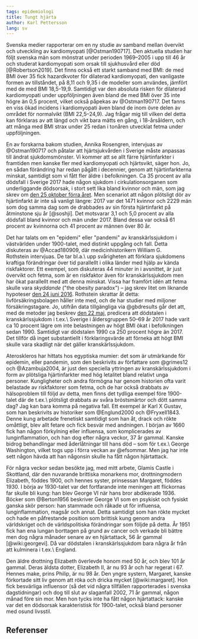 ```yaml
---
tags: epidemiologi
title: Tungt hjärta
author: Karl Pettersson
lang: sv
---
```


Svenska medier rapporterar om en ny studie av samband mellan övervikt
och utveckling av kardiomyopati [@Ostman190717]. Den aktuella studien
har följt svenska män som mönstrat under perioden 1969–2005 i upp till
46 år och studerat kardiomyopati som orsak till sjukhusvård eller död
[@Robertson2019]. Det finns också ett starkt samband med BMI: de med
BMI över 35 fick hazardkvoter för dilaterad kardiomyopati, den
vanligaste formen av tillståndet, på 8,11 och 9,35 i de modeller som
användes, jämfört med de med BMI 18,5-19,9. Samtidigt var den absoluta
risken för dilaterad kardiomyopati under uppföljningen även bland de
med BMI över 35 inte högre än 0,5 procent, vilket också påpekas av
@Ostman190717. Det fanns en viss ökad incidens i kardiomyopati även
bland de inom övre delen av området för normalvikt (BMI 22,5–24,9).
Jag frågar mig till vilken del detta kan förklaras av att längd och
vikt bara mätts en gång, i 18-årsåldern, och att många med BMI strax
under 25 redan i tonåren utvecklat fetma under uppföljningen.

En av forskarna bakom studien, Annika Rosengren, intervjuas av
@Ostman190717 och påtalar att hjärtsjukvården i Sverige måste
anpassas till ändrat sjukdomsmönster. Vi kommer att se allt
färre hjärtinfarkter i framtiden men kanske fler med kardiomyopati
och hjärtsvikt, säger hon. Jo, en sådan förändring har redan pågått i
decennier, genom att hjärtinfarkterna minskat, samtidigt som vi
fått fler äldre i befolkningen. Ca 35 procent av alla dödsfall 
i Sverige 2017 hade någon sjukdom i cirkulationsorganen som
underliggande dödsorsak, i stort sett lika bland kvinnor och män,
som jag skrev om [den 25 oktober förra året](2018-10-25-cirkulera.html).
Men scenariot att någon plötsligt dör av hjärtinfarkt är inte
så vanligt längre: 2017 var det 1471 kvinnor och 2229 män som
dog samma dag som de drabbades av sin första hjärtinfarkt på
åtminstone sju år [@soshji]. Det motsvarar 3,1 och 5,0 procent
av alla dödsfall bland kvinnor och män under 2017. Bland dessa
var också 61 procent av kvinnorna och 41 procent av männen över
80 år.

Det har talats om en "epidemi" eller "pandemi" av kranskärlssjukdom i
västvärlden under 1900-talet, med distinkt uppgång och fall. Detta
diskuteras av @Accad180909, där medicinhistorikern William G.\
Rothstein intervjuas. De tar bl.a.\ upp svårigheten att förklara
sjukdomens kraftiga förändringar över tid parallellt i olika länder
med hjälp av kända riskfaktorer. Ett exempel, som diskuteras 44
minuter in i avsnittet, är just övervikt och fetma, som är en
riskfaktor även för kranskärlssjukdom men har ökat parallellt med att
denna minskat. Vissa har framfört idén att fetma skulle vara
*skyddande* ("the obesity paradox") – jag skrev litet om liknande
hypoteser [den 24 juni 2016](2016-06-24-smuts.html). Rothstein
skrattar åt detta: livförsäkringsbolagen håller inte med, och de har
studier med miljoner försäkringstagare. Jo, utifrån data tillgängliga
via @gbdresults går det att, med de metoder jag beskrev [den 22
maj](2019-05-22-ingrediens.html), predicera att dödstalen i
kranskärlssjukdom i t.ex.\ Sverige i åldersgruppen 50–69 år 2017 hade
varit ca 10 procent lägre om inte belastningen av högt BMI ökat i
befolkningen sedan 1990. Samtidigt var dödstalen 1990 ca 250 procent
högre än 2017. Det tillför då inget substantiellt i förklaringsvärde
att förneka att högt BMI skulle vara skadligt när det gäller
kranskärlssjukdom.

Ateroskleros har hittats hos egyptiska mumier: det som är utmärkande
för epidemin, eller pandemin, som den beskrivits av författare som
@grimes12 och @Azambuja2004, är just den speciella yttringen av
kranskärlssjukdom i form av plötsliga hjärtinfarkter med hög letalitet
bland relativt unga personer. Kungligheter och andra förmögna har
genom historien ofta varit belastade av riskfaktorer som fetma, och de
har också drabbats av hälsoproblem till följd av detta, men finns det
tydliga exempel före 1900-talet där de t.ex.\ plötsligt drabbats av
svåra bröstsmärtor och dött samma dag? Jag kan bara komma på negativa
fall. Ett exempel är Karl X Gustav, som han beskrivits av historiker
som @Englund2000 och @Fryxell1843. Denne kung arbetade frenetiskt
samtidigt som han åt, drack och rökte omåttligt, blev allt fetare och
fick besvär med andningen. I början av 1660 fick han någon förkylning
eller influensa, som komplicerades av lunginflammation, och han dog
efter några veckor, 37 år gammal. Kanske bidrog behandlingar med
åderlåtningar till hans död – som för t.ex.\ George Washington, vilket
togs upp i förra veckan av @efsommar. Men jag har inte sett någon
hävda att han någonsin skulle ha fått någon hjärtattack.

För några veckor sedan besökte jag, med mitt arbete, Glamis Castle i
Skottland, där den nuvarande brittiska monarkens mor, drottningmodern
Elizabeth, föddes 1900, och hennes syster, prinsessan Margaret, föddes
1930. I börja av 1930-talet var det fortfarande inte meningen att
flickornas far skulle bli kung: han blev George VI när hans bror
abdikerade 1936. Böcker som @Berton1956 beskriver George VI som en
psykiskt och fysiskt ganska skör person: han stammade och råkade ut
för influensa, lunginflammation, magsår och annat. Detta samtidigt som
han rökte mycket och hade en påfrestande position som brittisk kung
genom andra världskriget och de världspolitiska förändringar som
följde på detta. År 1951 fick han ena lungan borttagen på grund av
cancer och verkade bli bättre men dog några månader senare av en
hjärtattack, 56 år gammal [@wiki:georgevi]. Då var dödstalen i
kranskärlssjukdom bara några år från att kulminera i t.ex.\ England.

Den äldre drottning Elizabeth överlevde honom med 50 år, och blev 101
år gammal. Deras äldsta dotter, Elizabeth II, är nu 93 år och har
regerat i 67. Hennes make, prins Philip, är nu 98 år. Den yngre
systern, Margaret, kanske förkortade sitt liv genom att röka och
dricka mycket [@wiki:margaret]. Hon fick besvärliga influensor (så det
vid några tillfällen rapporterades i svenska dagstidningar) och dog
till slut av slaganfall 2002, 71 år gammal, någon månad före sin mor.
Men hon tycks inte ha fått någon hjärtattack: kanske var det en
dödsorsak karakteristisk för 1900-talet, också bland personer med
osund livsstil.


## Referenser
